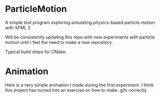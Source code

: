 # ParticleMotion
A simple test program exploring simulating physics-based particle motion with SFML 2

Will be consistently updating this repo with new experiments with particle motion until I feel the need to make a new repository.

Typical build steps for CMake.

# Animation
Here is a very simple animation I made during the first experiment. I think this project has turned into an exercise on how to make .gifs correctly

